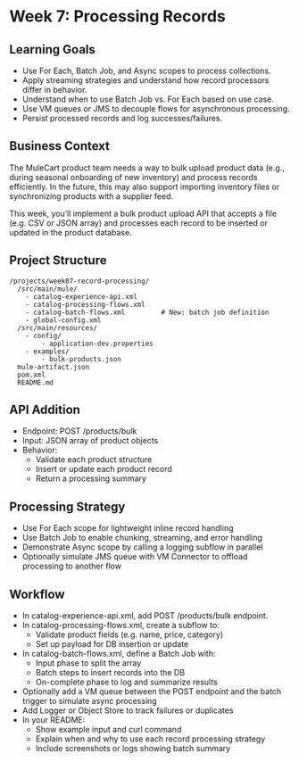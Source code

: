 # Week 7: Processing Records

## Learning Goals
- Use For Each, Batch Job, and Async scopes to process collections.
- Apply streaming strategies and understand how record processors differ in behavior.
- Understand when to use Batch Job vs. For Each based on use case.
- Use VM queues or JMS to decouple flows for asynchronous processing.
- Persist processed records and log successes/failures.

## Business Context
The MuleCart product team needs a way to bulk upload product data (e.g., during seasonal onboarding of new inventory) and process records efficiently. In the future, this may also support importing inventory files or synchronizing products with a supplier feed.

This week, you’ll implement a bulk product upload API that accepts a file (e.g. CSV or JSON array) and processes each record to be inserted or updated in the product database.

## Project Structure
```
/projects/week07-record-processing/
  /src/main/mule/
    - catalog-experience-api.xml
    - catalog-processing-flows.xml
    - catalog-batch-flows.xml         # New: batch job definition
    - global-config.xml
  /src/main/resources/
    - config/
        - application-dev.properties
    - examples/
        - bulk-products.json
  mule-artifact.json
  pom.xml
  README.md
```

## API Addition
- Endpoint: POST /products/bulk
- Input: JSON array of product objects
- Behavior:
    - Validate each product structure
    - Insert or update each product record
    - Return a processing summary

## Processing Strategy
- Use For Each scope for lightweight inline record handling
- Use Batch Job to enable chunking, streaming, and error handling
- Demonstrate Async scope by calling a logging subflow in parallel
- Optionally simulate JMS queue with VM Connector to offload processing to another flow

## Workflow
- In catalog-experience-api.xml, add POST /products/bulk endpoint.
- In catalog-processing-flows.xml, create a subflow to:
    - Validate product fields (e.g. name, price, category)
    - Set up payload for DB insertion or update
- In catalog-batch-flows.xml, define a Batch Job with:
    - Input phase to split the array
    - Batch steps to insert records into the DB
    - On-complete phase to log and summarize results
- Optionally add a VM queue between the POST endpoint and the batch trigger to simulate async processing
- Add Logger or Object Store to track failures or duplicates
- In your README:
    - Show example input and curl command
    - Explain when and why to use each record processing strategy
    - Include screenshots or logs showing batch summary